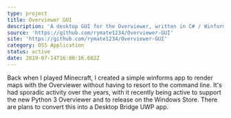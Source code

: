```yaml
---
type: project
title: Overviewer GUI
description: 'A desktop GUI for the Overviewer, written in C# / Winforms.'
source: 'https://github.com/rymate1234/Overviewer-GUI'
site: 'https://github.com/rymate1234/Overviewer-GUI'
category: OSS Application
status: active
date: 2019-07-14T16:00:16.602Z
---
```

Back when I played Minecraft, I created a simple winforms app to render maps with the Overviewer without having to resort to the command line. It's had sporadic activity over the years, with it recently being active to support the new Python 3 Overviewer and to release on the Windows Store. There are plans to convert this into a Desktop Bridge UWP app.
